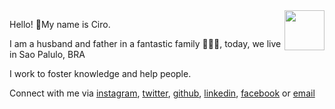 <div style="text-align: right; float: right">
<img width="64" src="https://media-exp1.licdn.com/dms/image/C4D03AQGVzrXmHBDLBA/profile-displayphoto-shrink_100_100/0?e=1590624000&amp;v=beta&amp;t=Lhu4eWl0hzZhBSes4GqqYcMH3bOb0rnQa7g9vpEafnY" loading="lazy" height="64" alt="" id="ember197"></div>

Hello! 👋My name is Ciro.

I am a husband and father in a fantastic family 👨‍👩‍👦, today, we live in Sao Palulo, BRA

I work to foster knowledge and help people.

Connect with me via [instagram](https://www.instagram.com/ciro.maciel/), [twitter](https://twitter.com/cirocmaciel), [github](https://github.com/ciro-maciel), [linkedin](https://www.linkedin.com/in/ciro-maciel/), [facebook](https://www.facebook.com/ciro.maciel.git) or [email](mailto:ciro.maciel@c37.co)
